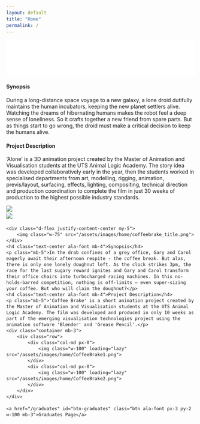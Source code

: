 ```yaml
---
layout: default
title: "Home"
permalink: /
---
```


<div class="container mt-4">
	<div class="d-flex justify-content-center my-5">
		<img class="w-75" src="/assets/images/home/alone_title.png">
	</div>
	<h4 class="text-center ala-font mb-4">Synopsis</h4>
	<p class="mb-5">During a long-distance space voyage to a new galaxy, a lone droid dutifully maintains the human incubators, keeping the new planet settlers alive. Watching the dreams of hibernating humans makes the robot feel a deep sense of loneliness. So it crafts together a new friend from spare parts. But as things start to go wrong, the droid must make a critical decision to keep the humans alive.</p>
	<h4 class="text-center ala-font mb-4">Project Description</h4>
	<p class="mb-5">‘Alone’ is a 3D animation project created by the Master of Animation and Visualisation students at the UTS Animal Logic Academy. The story idea was developed collaboratively early in the year, then the students worked in specialised departments from art, modelling, rigging, animation, previs/layout, surfacing, effects, lighting, compositing, technical direction and production coordination to complete the film in just 30 weeks of production to the highest possible industry standards.</p>
	<div class="container">
		<div class="row">
			<div class="col-md px-0">
				<img class="w-100" loading="lazy" src="/assets/images/home/Alone1.png">
			</div>
			<div class="col-md px-0">
				<img class="w-100" loading="lazy" src="/assets/images/home/Alone2.png">
			</div>
		</div>
	</div>

	<div class="d-flex justify-content-center my-5">
		<img class="w-75" src="/assets/images/home/coffeebrake_title.png">
	</div>
	<h4 class="text-center ala-font mb-4">Synopsis</h4>
	<p class="mb-5">In the drab confines of a grey office, Gary and Carol eagerly await their afternoon respite - the coffee break. But alas, there is only one lonely doughnut left. As the clock strikes 3pm, the race for the last sugary reward ignites and Gary and Carol transform their office chairs into turbocharged racing machines. In this no-holds-barred competition, nothing is off-limits – even super-sizing your coffee. But who will claim the doughnut?</p>
	<h4 class="text-center ala-font mb-4">Project Description</h4>
	<p class="mb-5">'Coffee Brake' is a short animation project created by the Master of Animation and Visualisation students at the UTS Animal Logic Academy. The film was developed and produced in only 10 weeks as part of the emerging visualisation technologies project using the animation software 'Blender' and 'Grease Pencil'.</p>
	<div class="container mb-3">
		<div class="row">
			<div class="col-md px-0">
				<img class="w-100" loading="lazy" src="/assets/images/home/CoffeeBrake1.png">
			</div>
			<div class="col-md px-0">
				<img class="w-100" loading="lazy" src="/assets/images/home/CoffeeBrake2.png">
			</div>
		</div>
	</div>
 
	<a href="/graduates" id="btn-graduates" class="btn ala-font px-3 py-2 w-100 mb-3">Graduates Page</a>
</div>
